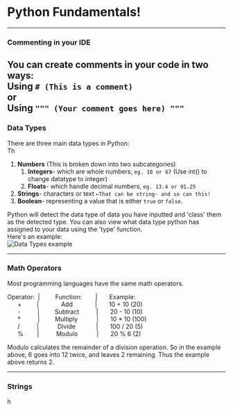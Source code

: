 # Python Fundamentals!
-------------------
### Commenting in your IDE
You can create comments in your code 
in two ways:<br>
Using `# (This is a comment)`<br>
or <br>
Using `""" (Your comment goes here) """`
--------
### Data Types
There are three main data types in Python: 
&nbsp; &nbsp; &nbsp; &nbsp; &nbsp; &nbsp; &nbsp; &nbsp; &nbsp; &nbsp;&nbsp; &nbsp; &nbsp; &nbsp; &nbsp; &nbsp; &nbsp; &nbsp; <br> Th
1) **Numbers** (This is broken down into two subcategories)<br>
   1) **Integers**- which are whole numbers, `eg. 10 or 67` (Use int() to change datatype to integer)<br> 
   2) **Floats**- which handle decimal numbers, `eg. 13.4 or 91.25`<br>
2) **Strings**- characters or text `←That can be string- and so can this!`<br>
3) **Boolean**- representing a value that is either `true` or `false`.<br>

Python will detect the data type of data you have inputted and 'class' them <br>
as the detected type. You can also view what data type python has assigned to your data using the 'type' function. <br>
Here's an example:<br>
![Data Types example]( https://drive.google.com/file/d/1_54AaPA7eaQw0ZtvATuMxzXpqYTZxTHf/view?usp=drive_link "Data types screenshot")


--------
### Math Operators
Most programming languages have the same math operators.

Operator:&nbsp; | &nbsp; &nbsp; &nbsp; &nbsp; Function:&nbsp;&nbsp; &nbsp; &nbsp;&nbsp; |  &nbsp; &nbsp; &nbsp; Example:<br>
&nbsp; &nbsp; &nbsp;  +  &nbsp; &nbsp; &nbsp; &nbsp; | &nbsp; &nbsp; &nbsp; &nbsp; &nbsp; &nbsp; Add &nbsp; &nbsp; &nbsp; &nbsp; &nbsp; &nbsp; |   &nbsp; &nbsp; &nbsp; 10 + 10 (20)<br>
&nbsp; &nbsp; &nbsp;  -  &nbsp; &nbsp; &nbsp; &nbsp; &nbsp;| &nbsp; &nbsp; &nbsp; &nbsp; Subtract&nbsp; &nbsp; &nbsp; &nbsp;&nbsp; &nbsp;|  &nbsp; &nbsp; &nbsp; 20 - 10 (10)<br>
&nbsp; &nbsp; &nbsp;  * &nbsp; &nbsp; &nbsp; &nbsp; &nbsp;| &nbsp; &nbsp; &nbsp; &nbsp; Multiply&nbsp; &nbsp; &nbsp;&nbsp; &nbsp;&nbsp; &nbsp;|   &nbsp; &nbsp; &nbsp; 10 * 10 (100)<br> 
&nbsp; &nbsp; &nbsp;  / &nbsp; &nbsp; &nbsp; &nbsp; &nbsp;| &nbsp; &nbsp; &nbsp; &nbsp; &nbsp; Divide&nbsp; &nbsp; &nbsp;&nbsp; &nbsp;  &nbsp; &nbsp;|  &nbsp; &nbsp; &nbsp; 100 / 20 (5)<br>
&nbsp; &nbsp; &nbsp;  % &nbsp; &nbsp; &nbsp; &nbsp;| &nbsp; &nbsp; &nbsp; &nbsp; &nbsp;Modulo&nbsp; &nbsp; &nbsp; &nbsp; &nbsp; &nbsp;|  &nbsp; &nbsp; &nbsp; 20 % 6 (2)<br>

<i class="fas fa-lightbulb"></i>
<i class="fas fa-lightbulb" style="color: yellow; font-size: 24px;"></i>
Modulo calculates the remainder of a division operation. So in the example above, 6 goes into 12 twice, and leaves 2 remaining. Thus the example above returns 2.<br>

------

### Strings

h